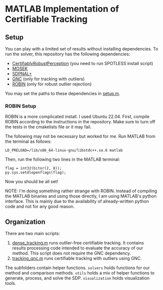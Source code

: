 # MATLAB Implementation of Certifiable Tracking

## Setup
You can play with a limited set of results without installing dependencies. To run the solver, this repository has the following dependencies:
- [CertifiablyRobustPerception](https://github.com/MIT-SPARK/CertifiablyRobustPerception/tree/master) (you need to run SPOTLESS install script)
- [MOSEK](https://www.mosek.com/)
- [SDPNAL+](https://blog.nus.edu.sg/mattohkc/softwares/sdpnalplus/)
- [GNC](https://github.com/MIT-SPARK/GNC-and-ADAPT) (only for tracking with outliers)
- [ROBIN](https://github.com/MIT-SPARK/ROBIN) (only for robust outlier rejection)

You may set the paths to these dependencies in [setup.m](setup.m).

### ROBIN Setup
ROBIN is a more complicated install. I used Ubuntu 22.04. First, compile ROBIN according to the instructions in the repository. Make sure to turn off the tests in the cmakelists file or it may fail.

The following may not be necessary but worked for me. Run MATLAB from the terminal as follows:
```
LD_PRELOAD=/lib/x86_64-linux-gnu/libstdc++.so.6 matlab
```
Then, run the following two lines in the MATLAB terminal:
```
flag = int32(bitor(2, 8));
py.sys.setdlopenflags(flag);
```
Now you should be all set!

NOTE: I'm doing something rather strange with ROBIN. Instead of compiling the MATLAB binaries and using those directly, I am using MATLAB's python interface. This is mainly due to the availability of already-written python code and not for any good reason.


## Organization
There are two main scripts:
1. [dense_tracking.m](dense_tracking.m) runs outlier-free certifiable tracking. It contains results processing code intended to evaluate the accuracy of our method. This script does not require the GNC dependency.
2. [tracking_gnc.m](tracking_gnc.m) runs certifiable tracking with outliers using GNC.

The subfolders contain helper functions. `solvers` holds functions for our method and comparison methods. `utils` holds a mix of helper functions to generate, process, and solve the SDP. `visualization` holds visualization tools.